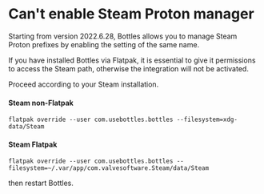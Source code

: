 # Can't enable Steam Proton manager

Starting from version 2022.6.28, Bottles allows you to manage Steam Proton prefixes by enabling the setting of the same name.&#x20;

If you have installed Bottles via Flatpak, it is essential to give it permissions to access the Steam path, otherwise the integration will not be activated.

Proceed according to your Steam installation.

#### Steam non-Flatpak

```
flatpak override --user com.usebottles.bottles --filesystem=xdg-data/Steam
```

#### Steam Flatpak

```
flatpak override --user com.usebottles.bottles --filesystem=~/.var/app/com.valvesoftware.Steam/data/Steam
```

then restart Bottles.
